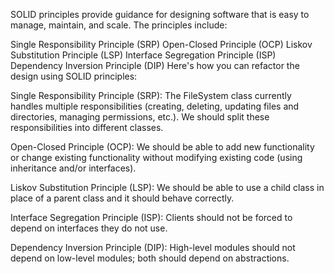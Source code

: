 SOLID principles provide guidance for designing software that is easy to manage, maintain, and scale. The principles include:

Single Responsibility Principle (SRP)
Open-Closed Principle (OCP)
Liskov Substitution Principle (LSP)
Interface Segregation Principle (ISP)
Dependency Inversion Principle (DIP)
Here's how you can refactor the design using SOLID principles:

Single Responsibility Principle (SRP): The FileSystem class currently handles multiple responsibilities (creating, deleting, updating files and directories, managing permissions, etc.). We should split these responsibilities into different classes.

Open-Closed Principle (OCP): We should be able to add new functionality or change existing functionality without modifying existing code (using inheritance and/or interfaces).

Liskov Substitution Principle (LSP): We should be able to use a child class in place of a parent class and it should behave correctly.

Interface Segregation Principle (ISP): Clients should not be forced to depend on interfaces they do not use.

Dependency Inversion Principle (DIP): High-level modules should not depend on low-level modules; both should depend on abstractions.